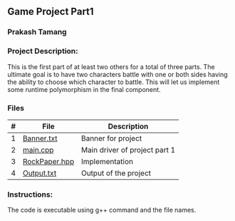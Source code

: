## Game Project Part1

### Prakash Tamang


### Project Description:
This is the first part of at least two others for a total of three parts. The ultimate goal is to have two characters battle with one or both sides having the ability to choose which character to battle. This will let us implement some runtime polymorphism in the final component. 

### Files

|   #   | File            | Description                                        |
| :---: | --------------- | -------------------------------------------------- |
|   1   | [Banner.txt](https://github.com/PRATMG/2143-OOP-Tamang/blob/main/Assignment/08-P03A/banner.txt)         |  Banner for project    |
|   2   | [main.cpp](https://github.com/PRATMG/2143-OOP-Tamang/blob/main/Assignment/08-P03A/main.cpp)  | Main driver of project part 1        |
|   3   | [RockPaper.hpp](https://github.com/PRATMG/2143-OOP-Tamang/blob/main/Assignment/08-P03A/RockPaper.hpp) | Implementation |
|   4   | [Output.txt](https://github.com/PRATMG/2143-OOP-Tamang/blob/main/Assignment/08-P03A/output.txt) | Output of the project |


### Instructions:
The code is executable using g++ command and the file names.

